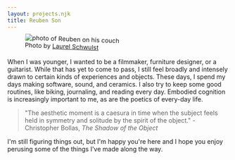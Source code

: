 ```yaml
---
layout: projects.njk
title: Reuben Son
---
```

<figure class="figure-medium" style="transform:rotate(2deg)">
  <img src="https://reubenson-portfolio.s3.us-east-1.amazonaws.com/assets/portrait_2024.jpg" alt="photo of Reuben on his couch">
  <figcaption>Photo by <a href="https://laurelschwulst.com/">Laurel Schwulst</a></figcaption>
</figure>

When I was younger, I wanted to be a filmmaker, furniture designer, or a guitarist. While that has yet to come to pass, I still feel broadly and intensely drawn to certain kinds of experiences and objects. These days, I spend my days making software, sound, and ceramics. I also try to keep some good routines, like biking, journaling, and reading every day. Embodied cognition is increasingly important to me, as are the poetics of every-day life.

> "The aesthetic moment is a caesura in time when the subject feels held in symmetry and solitude by the spirit of the object." - Christopher Bollas, _The Shadow of the Object_

I'm still figuring things out, but I'm happy you're here and I hope you enjoy perusing some of the things I've made along the way.
